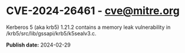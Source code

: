 # CVE-2024-26461 - cve@mitre.org

Kerberos 5 (aka krb5) 1.21.2 contains a memory leak vulnerability in /krb5/src/lib/gssapi/krb5/k5sealv3.c.

**Publish date:** 2024-02-29

